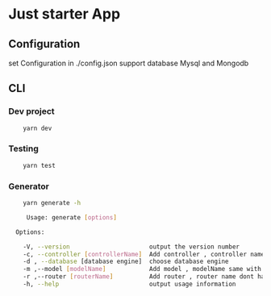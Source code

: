 <h1>Just starter App</h1>

<h2>Configuration</h2>

set Configuration in ./config.json
support database Mysql and Mongodb

<h2>CLI</h2>

<h3>Dev project</h3>

```bash
    yarn dev
```
<h3>Testing</h3>

```bash
    yarn test
```
<h3>Generator</h3>

```bash
    yarn generate -h
```

```bash
     Usage: generate [options]

  Options:

    -V, --version                      output the version number
    -c, --controller [controllerName]  Add controller , controller name dont have capital alfabet and space
    -d , --database [database engine]  choose database engine
    -m ,--model [modelName]            Add model , modelName same with table name
    -r ,--router [routerName]          Add router , router name dont have capital alfabet and space
    -h, --help                         output usage information
```